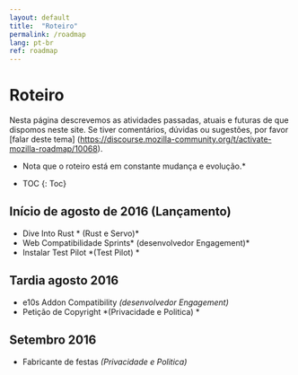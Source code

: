 ```yaml
---
layout: default
title:  "Roteiro"
permalink: /roadmap
lang: pt-br
ref: roadmap
---
```


# Roteiro

Nesta página descrevemos as atividades passadas, atuais e futuras de que dispomos neste site. Se tiver comentários, dúvidas ou sugestões, por favor [falar deste tema] (https://discourse.mozilla-community.org/t/activate-mozilla-roadmap/10068).

* Nota que o roteiro está em constante mudança e evolução.*

* TOC
{: Toc}

## Início de agosto de 2016 (Lançamento)

* Dive Into Rust * (Rust e Servo)*
* Web Compatibilidade Sprints* (desenvolvedor Engagement)*
* Instalar Test Pilot *(Test Pilot) *

## Tardia agosto 2016

* e10s Addon Compatibility *(desenvolvedor Engagement)*
* Petição de Copyright *(Privacidade e Politica) *

## Setembro 2016

* Fabricante de festas *(Privacidade e Politica)*
